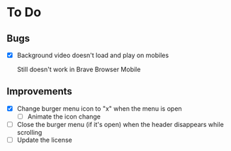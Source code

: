 # To Do

## Bugs

- [x] Background video doesn't load and play on mobiles

  Still doesn't work in Brave Browser Mobile

## Improvements

- [x] Change burger menu icon to "x" when the menu is open
  - [ ] Animate the icon change
- [ ] Close the burger menu (if it's open) when the header disappears while scrolling
- [ ] Update the license
